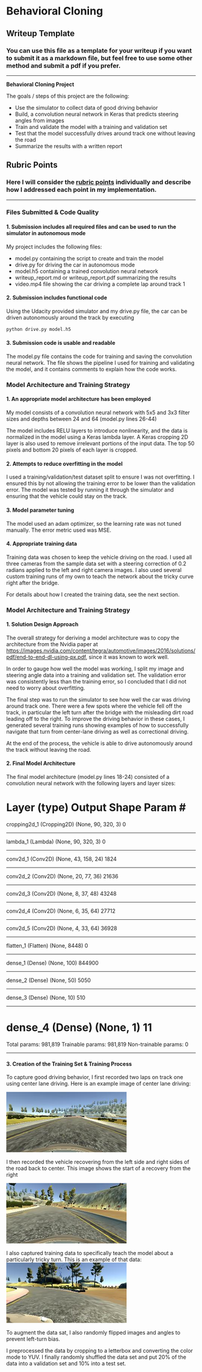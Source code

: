 # **Behavioral Cloning** 

## Writeup Template

### You can use this file as a template for your writeup if you want to submit it as a markdown file, but feel free to use some other method and submit a pdf if you prefer.

---

**Behavioral Cloning Project**

The goals / steps of this project are the following:
* Use the simulator to collect data of good driving behavior
* Build, a convolution neural network in Keras that predicts steering angles from images
* Train and validate the model with a training and validation set
* Test that the model successfully drives around track one without leaving the road
* Summarize the results with a written report


[//]: # (Image References)

[center]: ./center.jpg "Center"
[left]: ./left.jpg "Left"
[right]: ./right.jpg "Right"
[right_turn]: ./right_turn.jpg "Right Turn"

## Rubric Points
### Here I will consider the [rubric points](https://review.udacity.com/#!/rubrics/432/view) individually and describe how I addressed each point in my implementation.  

---
### Files Submitted & Code Quality

#### 1. Submission includes all required files and can be used to run the simulator in autonomous mode

My project includes the following files:
* model.py containing the script to create and train the model
* drive.py for driving the car in autonomous mode
* model.h5 containing a trained convolution neural network 
* writeup_report.md or writeup_report.pdf summarizing the results
* video.mp4 file showing the car driving a complete lap around track 1

#### 2. Submission includes functional code
Using the Udacity provided simulator and my drive.py file, the car can be driven autonomously around the track by executing 
```sh
python drive.py model.h5
```

#### 3. Submission code is usable and readable

The model.py file contains the code for training and saving the convolution neural network. The file shows the pipeline I used for training and validating the model, and it contains comments to explain how the code works.

### Model Architecture and Training Strategy

#### 1. An appropriate model architecture has been employed

My model consists of a convolution neural network with 5x5 and 3x3 filter sizes and depths between 24 and 64 (model.py lines 26-44) 

The model includes RELU layers to introduce nonlinearity, and the data is normalized in the model using a Keras lambda layer. A Keras cropping 2D layer is also used to remove irrelevant portions of the input data. The top 50 pixels and bottom 20 pixels of each layer is cropped.

#### 2. Attempts to reduce overfitting in the model

I used a training/validation/test dataset split to ensure I was not overfitting. I ensured this by not allowing the training error to be lower than the validation error. The model was tested by running it through the simulator and ensuring that the vehicle could stay on the track.

#### 3. Model parameter tuning

The model used an adam optimizer, so the learning rate was not tuned manually. The error metric used was MSE.

#### 4. Appropriate training data

Training data was chosen to keep the vehicle driving on the road. I used all three cameras from the sample data set with a steering correction of 0.2 radians applied to the left and right camera images. I also used several custom training runs of my own to teach the network about the tricky curve right after the bridge.

For details about how I created the training data, see the next section. 

### Model Architecture and Training Strategy

#### 1. Solution Design Approach

The overall strategy for deriving a model architecture was to copy the architecture from the Nvidia paper at https://images.nvidia.com/content/tegra/automotive/images/2016/solutions/pdf/end-to-end-dl-using-px.pdf, since it was known to work well.

In order to gauge how well the model was working, I split my image and steering angle data into a training and validation set. The validation error was consistently less than the training error, so I concluded that I did not need to worry about overfitting.

The final step was to run the simulator to see how well the car was driving around track one. There were a few spots where the vehicle fell off the track, in particular the left turn after the bridge with the misleading dirt road leading off to the right. To improve the driving behavior in these cases, I generated several training runs showing examples of how to successfully navigate that turn from center-lane driving as well as correctional driving.

At the end of the process, the vehicle is able to drive autonomously around the track without leaving the road.

#### 2. Final Model Architecture

The final model architecture (model.py lines 18-24) consisted of a convolution neural network with the following layers and layer sizes:

Layer (type)                 Output Shape              Param #   
=================================================================
cropping2d_1 (Cropping2D)    (None, 90, 320, 3)        0         
_________________________________________________________________
lambda_1 (Lambda)            (None, 90, 320, 3)        0         
_________________________________________________________________
conv2d_1 (Conv2D)            (None, 43, 158, 24)       1824      
_________________________________________________________________
conv2d_2 (Conv2D)            (None, 20, 77, 36)        21636     
_________________________________________________________________
conv2d_3 (Conv2D)            (None, 8, 37, 48)         43248     
_________________________________________________________________
conv2d_4 (Conv2D)            (None, 6, 35, 64)         27712     
_________________________________________________________________
conv2d_5 (Conv2D)            (None, 4, 33, 64)         36928     
_________________________________________________________________
flatten_1 (Flatten)          (None, 8448)              0         
_________________________________________________________________
dense_1 (Dense)              (None, 100)               844900    
_________________________________________________________________
dense_2 (Dense)              (None, 50)                5050      
_________________________________________________________________
dense_3 (Dense)              (None, 10)                510       
_________________________________________________________________
dense_4 (Dense)              (None, 1)                 11        
=================================================================
Total params: 981,819
Trainable params: 981,819
Non-trainable params: 0
_________________________________________________________________


#### 3. Creation of the Training Set & Training Process

To capture good driving behavior, I first recorded two laps on track one using center lane driving. Here is an example image of center lane driving:

![alt text][center]

I then recorded the vehicle recovering from the left side and right sides of the road back to center. This image shows the start of a recovery from the right

![alt text][right]

I also captured training data to specifically teach the model about a particularly tricky turn. This is an example of that data:
![alt text][right_turn]

To augment the data sat, I also randomly flipped images and angles to prevent left-turn bias.

I preprocessed the data by cropping to a letterbox and converting the color mode to YUV. I finally randomly shuffled the data set and put 20% of the data into a validation set and 10% into a test set. 
